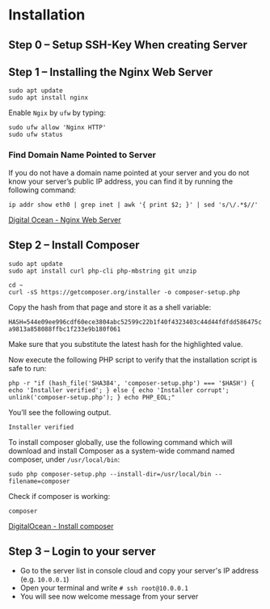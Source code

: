 # Installation

## Step 0 – Setup SSH-Key When creating Server

## Step 1 – Installing the Nginx Web Server

```
sudo apt update
sudo apt install nginx
```

Enable `Ngix` by `ufw` by typing:

```
sudo ufw allow 'Nginx HTTP'
sudo ufw status
```
### Find Domain Name Pointed to Server

If you do not have a domain name pointed at your server and you do not know your server’s public IP address, you can find it by running the following command:

```
ip addr show eth0 | grep inet | awk '{ print $2; }' | sed 's/\/.*$//'
```

[Digital Ocean - Nginx Web Server](https://www.digitalocean.com/community/tutorials/how-to-install-linux-nginx-mysql-php-lemp-stack-ubuntu-18-04)

## Step 2 – Install Composer

```
sudo apt update
sudo apt install curl php-cli php-mbstring git unzip

cd ~
curl -sS https://getcomposer.org/installer -o composer-setup.php
```

Copy the hash from that page and store it as a shell variable:

`HASH=544e09ee996cdf60ece3804abc52599c22b1f40f4323403c44d44fdfdd586475ca9813a858088ffbc1f233e9b180f061` 

Make sure that you substitute the latest hash for the highlighted value.

Now execute the following PHP script to verify that the installation script is safe to run:

`php -r "if (hash_file('SHA384', 'composer-setup.php') === '$HASH') { echo 'Installer verified'; } else { echo 'Installer corrupt'; unlink('composer-setup.php'); } echo PHP_EOL;"`
 
You’ll see the following output.

```
Installer verified
```

To install composer globally, use the following command which will download and install Composer as a system-wide command named composer, under `/usr/local/bin`:

```
sudo php composer-setup.php --install-dir=/usr/local/bin --filename=composer
```
 
Check if composer is working:

`composer`

[DigitalOcean - Install composer](https://www.digitalocean.com/community/tutorials/how-to-install-and-use-composer-on-ubuntu-18-04)

## Step 3 – Login to your server

* Go to the server list in console cloud and copy your server's IP address (e.g. `10.0.0.1`)
* Open your terminal and write `# ssh root@10.0.0.1`
* You will see now welcome message from your server



